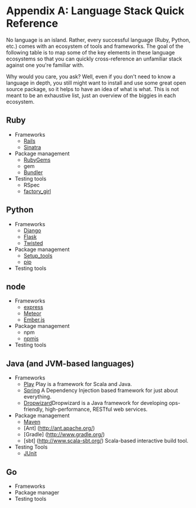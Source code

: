 # Appendix A: Language Stack Quick Reference

<span class="ico fa fa-code fa-5x pull-left fa-border"></span>

No language is an island. Rather, every successful language (Ruby, Python, etc.) comes with an ecosystem of tools and frameworks. The goal of the following table  is to map some of the key elements in these language ecosystems so that you can quickly cross-reference an unfamiliar stack against one you're familiar with.

Why would you care, you ask? Well, even if you don't need to know a language in depth, you still might want to install and use some great open source package, so it helps to have an idea of what is what. This is not meant to be an exhaustive list, just an overview of the biggies in each ecosystem.

## Ruby

* Frameworks
  * [Rails](http://rubyonrails.org/)
  * [Sinatra](http://www.sinatrarb.com/)
* Package management
  * [RubyGems](http://rubygems.org/ "")
  * gem
  * [Bundler](http://bundler.io/)
* Testing tools
  * RSpec
  * [factory\_girl](https://github.com/thoughtbot/factory_girl)

## Python

* Frameworks
  * [Django](https://www.djangoproject.com/)
  * [Flask](http://flask.pocoo.org/)
  * [Twisted](https://twistedmatrix.com/trac/)
* Package management
  * [Setup\_tools](https://pypi.python.org/pypi/setuptools)
  * [pip](https://pypi.python.org/pypi/pip)
* Testing tools

## node

* Frameworks  
  * [express](http://expressjs.com/)
  * [Meteor](https://www.meteor.com/)
  * [Ember.js](http://emberjs.com/)
* Package management
  * npm
  * [npmjs](https://npmjs.org/)
* Testing tools

## Java (and JVM-based languages)

* Frameworks
  * [Play](http://www.playframework.com/) Play is a framework for Scala and Java.
  * [Spring](http://projects.spring.io/spring-framework/) A Dependency Injection based framework for just about everything.
  * [Dropwizard](http://dropwizard.io/)Dropwizard is a Java framework for developing ops-friendly, high-performance, RESTful web services.
* Package management
  * [Maven](https://maven.apache.org/)
  * [Ant] (http://ant.apache.org/)
  * [Gradle] (http://www.gradle.org/)
  * [sbt] (http://www.scala-sbt.org/) Scala-based interactive build tool.
* Testing Tools
  * [JUnit](http://junit.org/)

## Go

* Frameworks
* Package manager
* Testing tools

